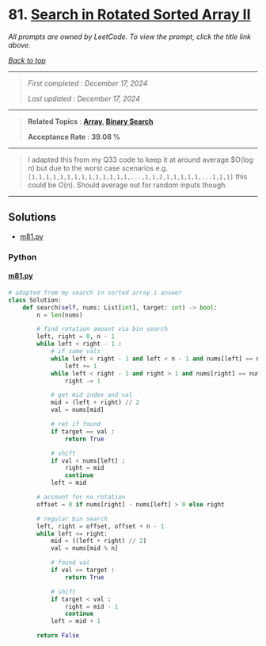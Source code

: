 # 81. [Search in Rotated Sorted Array II](<https://leetcode.com/problems/search-in-rotated-sorted-array-ii>)

*All prompts are owned by LeetCode. To view the prompt, click the title link above.*

*[Back to top](<../README.md>)*

------

> *First completed : December 17, 2024*
>
> *Last updated : December 17, 2024*

------

> **Related Topics** : **[Array](<by_topic/Array.md>), [Binary Search](<by_topic/Binary Search.md>)**
>
> **Acceptance Rate** : **39.08 %**

------

> I adapted this from my Q33 code to keep it at around average $O(log n) but due to the worst case scenarios 
> e.g. `[1,1,1,1,1,1,1,1,1,1,1,1,1,1,...,1,1,2,1,1,1,1,1,...1,1,1]` this could be 
> $O(n)$. Should average out for random inputs though.
> 

------

## Solutions

- [m81.py](<../my-submissions/m81.py>)
### Python
#### [m81.py](<../my-submissions/m81.py>)
```Python
# adapted from my search in sorted array i answer
class Solution:
    def search(self, nums: List[int], target: int) -> bool:
        n = len(nums)

        # find rotation amount via bin search
        left, right = 0, n - 1
        while left < right - 1 :
            # if same vals
            while left < right - 1 and left < n - 1 and nums[left] == nums[left + 1] :
                left += 1
            while left < right - 1 and right > 1 and nums[right] == nums[right - 1] :
                right -= 1

            # get mid index and val
            mid = (left + right) // 2
            val = nums[mid]

            # ret if found
            if target == val :
                return True

            # shift
            if val < nums[left] :
                right = mid
                continue
            left = mid

        # account for no rotation
        offset = 0 if nums[right] - nums[left] > 0 else right

        # regular bin search
        left, right = offset, offset + n - 1
        while left <= right:
            mid = ((left + right) // 2)
            val = nums[mid % n]

            # found val
            if val == target :
                return True

            # shift
            if target < val :
                right = mid - 1
                continue
            left = mid + 1

        return False

```

